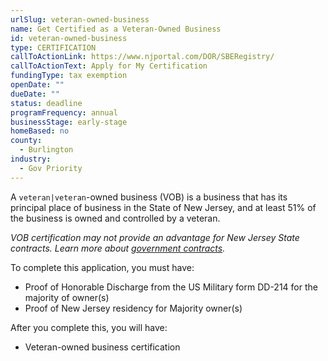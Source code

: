 ```yaml
---
urlSlug: veteran-owned-business
name: Get Certified as a Veteran-Owned Business
id: veteran-owned-business
type: CERTIFICATION
callToActionLink: https://www.njportal.com/DOR/SBERegistry/
callToActionText: Apply for My Certification
fundingType: tax exemption
openDate: ""
dueDate: ""
status: deadline
programFrequency: annual
businessStage: early-stage
homeBased: no
county:
  - Burlington
industry:
  - Gov Priority
---
```

A `veteran|veteran`-owned business (VOB) is a business that has its principal place of business in the State of New Jersey, and at least 51% of the business is owned and controlled by a veteran.

*VOB certification may not provide an advantage for New Jersey State contracts. Learn more about [government contracts](https://business.nj.gov/pages/contract-with-new-jersey).*

To complete this application, you must have:

* Proof of Honorable Discharge from the US Military form DD-214 for the majority of owner(s)
* Proof of New Jersey residency for Majority owner(s)

After you complete this, you will have:

* Veteran-owned business certification